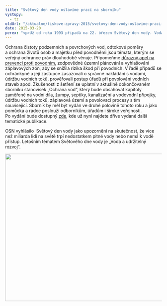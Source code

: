 ```yaml
---
title: "Světový den vody oslavíme prací na sborníku"
vystupy:
  - tz
oldUrl: "/aktualne/tiskove-zpravy-2015/svetovy-den-vody-oslavime-praci-na-sborniku"
date: 2015-03-20
perex: "<p>Už od roku 1993 připadá na 22. březen Světový den vody. Voda je totiž neodmyslitelnou součástí našeho života, podmínkou přežití a fungování každého živého organismu. Veřejná ochránkyně práv, její zástupce a kolektiv právníků z oddělení stavebního řádu oslaví den vody prací na sborníku stanovisek „Ochrana vod“.</p>"
---
```


<!-- imported from the old website -->

<p>Ochrana čistoty podzemních a povrchových vod, odtokové poměry a ochrana životů osob a majetku před povodněmi jsou témata, kterým se veřejný ochránce práv dlouhodobě věnuje. Připomeňme <a href="http://www.ochrance.cz/tiskove-zpravy/tiskove-zpravy-2014/vime-ze-se-povodne-budou-opakovat-prevenci-vsak-zanedbavame/" target="_blank">důrazný apel na prevenci proti povodním</a>, zodpovědné územní plánování a vyhlašování záplavových zón, aby se snížila rizika škod při povodních. V řadě případů se ochránkyně a její zástupce zasazovali o správné nakládání s vodami, údržbu vodních toků, prověřovali postup úřadů při povolování vodních staveb apod. Zkušenosti z šetření se uplatní v aktuálně dokončovaném sborníku stanovisek „Ochrana vod“, který bude obsahovat kapitoly zaměřené na vodní díla, žumpy, septiky, kanalizační a vodovodní přípojky, údržbu vodních toků, záplavová území a povolovací procesy s tím související. Sborník by měl být vydán ve druhé polovině tohoto roku a jako pomůcka a rádce poslouží odborníkům, úřadům i široké veřejnosti. Po vydání bude dostupný <a href="https://www.ochrance.cz/dalsi-aktivity/publikace/sborniky-stanoviska/">zde</a>, kde už nyní najdete dříve vydané další tematické publikace.</p><p>OSN vyhlásilo  Světový den vody jako upozornění na skutečnost, že více než miliarda lidí na světě trpí nedostatkem pitné vody nebo nemá k vodě přístup. Letošním tématem Světového dne vody je „Voda a udržitelný rozvoj“.</p><p><img src="https://www.ochrance.cz/uploads/RTEmagicC_voda-web.jpg.jpg" height="473" width="630" alt="" /></p>
